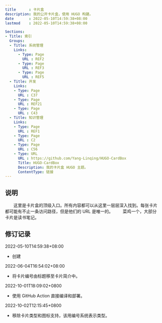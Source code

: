 ```yaml
---
title      : 卡片盒
description: 我的公开卡片盒，使用 HUGO 构建。
date       : 2022-05-10T14:59:38+08:00
lastmod    : 2022-05-10T14:59:38+08:00

Sections:
- Title: 索引
  Groups:
  - Title: 系统管理
    Links:
      - Type: Page
        URL : REF2
      - Type: Page
        URL : REF3
      - Type: Page
        URL : REF5
  - Title: 开发
    Links:
    - Type: Page
      URL : C37
    - Type: Page
      URL : REF21
    - Type: Page
      URL : C43
  - Title: 知识管理
    Links:
    - Type: Page
      URL : REF1
    - Type: Page
      URL : C2
    - Type: Page
      URL : C56
    - Type: URL
      URL : https://github.com/Yang-Linqing/HUGO-CardBox
      Title: HUGO-CardBox
      Description: 我的卡片盒 HUGO 主题。
      ContentType: 链接
---
```


## 说明
　　这里是卡片盒的顶级入口。所有内容都可以从这里一层层深入找到。每张卡片都可能有不止一条访问路径，但是他们的 URL 是唯一的。
　　菜鸡一个，大部分卡片是读书笔记。

## 修订记录

2022-05-10T14:59:38+08:00
* 创建

2022-06-04T16:54:02+08:00
* 将卡片编号由标题移至卡片简介中。

2022-10-01T18:09:02+0800
* 使用 GitHub Action 直接编译和部署。

2022-10-02T12:15:45+0800
* 移除卡片类型和图标支持，该用编号系统表示类型。